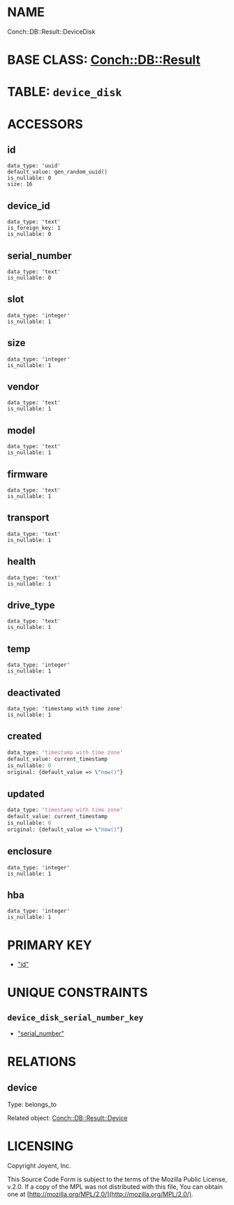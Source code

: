 # NAME

Conch::DB::Result::DeviceDisk

# BASE CLASS: [Conch::DB::Result](../modules/Conch::DB::Result)

# TABLE: `device_disk`

# ACCESSORS

## id

```
data_type: 'uuid'
default_value: gen_random_uuid()
is_nullable: 0
size: 16
```

## device\_id

```
data_type: 'text'
is_foreign_key: 1
is_nullable: 0
```

## serial\_number

```
data_type: 'text'
is_nullable: 0
```

## slot

```
data_type: 'integer'
is_nullable: 1
```

## size

```
data_type: 'integer'
is_nullable: 1
```

## vendor

```
data_type: 'text'
is_nullable: 1
```

## model

```
data_type: 'text'
is_nullable: 1
```

## firmware

```
data_type: 'text'
is_nullable: 1
```

## transport

```
data_type: 'text'
is_nullable: 1
```

## health

```
data_type: 'text'
is_nullable: 1
```

## drive\_type

```
data_type: 'text'
is_nullable: 1
```

## temp

```
data_type: 'integer'
is_nullable: 1
```

## deactivated

```
data_type: 'timestamp with time zone'
is_nullable: 1
```

## created

```perl
data_type: 'timestamp with time zone'
default_value: current_timestamp
is_nullable: 0
original: {default_value => \"now()"}
```

## updated

```perl
data_type: 'timestamp with time zone'
default_value: current_timestamp
is_nullable: 0
original: {default_value => \"now()"}
```

## enclosure

```
data_type: 'integer'
is_nullable: 1
```

## hba

```
data_type: 'integer'
is_nullable: 1
```

# PRIMARY KEY

- ["id"](#id)

# UNIQUE CONSTRAINTS

## `device_disk_serial_number_key`

- ["serial\_number"](#serial_number)

# RELATIONS

## device

Type: belongs\_to

Related object: [Conch::DB::Result::Device](../modules/Conch::DB::Result::Device)

# LICENSING

Copyright Joyent, Inc.

This Source Code Form is subject to the terms of the Mozilla Public License,
v.2.0. If a copy of the MPL was not distributed with this file, You can obtain
one at [http://mozilla.org/MPL/2.0/](http://mozilla.org/MPL/2.0/).

